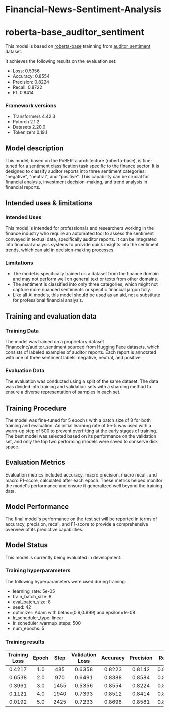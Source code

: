 # Financial-News-Sentiment-Analysis

# roberta-base_auditor_sentiment

This model is based on [roberta-base](https://huggingface.co/roberta-base) trainning from [auditor_sentiment](https://huggingface.co/datasets/FinanceInc/auditor_sentiment?row=23) dataset.

It achieves the following results on the evaluation set:
- Loss: 0.5356
- Accuracy: 0.8554
- Precision: 0.8224
- Recall: 0.8722
- F1: 0.8414

### Framework versions

- Transformers 4.42.3
- Pytorch 2.1.2
- Datasets 2.20.0
- Tokenizers 0.19.1
  
## Model description

This model, based on the RoBERTa architecture (roberta-base), is fine-tuned for a sentiment classification task specific to the finance sector. It is designed to classify auditor reports into three sentiment categories: "negative", "neutral", and "positive". This capability can be crucial for financial analysis, investment decision-making, and trend analysis in financial reports.

## Intended uses & limitations

### Intended Uses

This model is intended for professionals and researchers working in the finance industry who require an automated tool to assess the sentiment conveyed in textual data, specifically auditor reports. It can be integrated into financial analysis systems to provide quick insights into the sentiment trends, which can aid in decision-making processes.

### Limitations

- The model is specifically trained on a dataset from the finance domain and may not perform well on general text or texts from other domains.
- The sentiment is classified into only three categories, which might not capture more nuanced sentiments or specific financial jargon fully.
- Like all AI models, this model should be used as an aid, not a substitute for professional financial analysis.

## Training and evaluation data

### Training Data

The model was trained on a proprietary dataset FinanceInc/auditor_sentiment sourced from Hugging Face datasets, which consists of labeled examples of auditor reports. Each report is annotated with one of three sentiment labels: negative, neutral, and positive.

### Evaluation Data

The evaluation was conducted using a split of the same dataset. The data was divided into training and validation sets with a sharding method to ensure a diverse representation of samples in each set.

## Training Procedure

The model was fine-tuned for 5 epochs with a batch size of 8 for both training and evaluation. An initial learning rate of 5e-5 was used with a warm-up step of 500 to prevent overfitting at the early stages of training. The best model was selected based on its performance on the validation set, and only the top two performing models were saved to conserve disk space.

## Evaluation Metrics

Evaluation metrics included accuracy, macro precision, macro recall, and macro F1-score, calculated after each epoch. These metrics helped monitor the model's performance and ensure it generalized well beyond the training data.

## Model Performance

The final model's performance on the test set will be reported in terms of accuracy, precision, recall, and F1-score to provide a comprehensive overview of its predictive capabilities.

## Model Status

This model is currently being evaluated in development.


### Training hyperparameters

The following hyperparameters were used during training:
- learning_rate: 5e-05
- train_batch_size: 8
- eval_batch_size: 8
- seed: 42
- optimizer: Adam with betas=(0.9,0.999) and epsilon=1e-08
- lr_scheduler_type: linear
- lr_scheduler_warmup_steps: 500
- num_epochs: 5

### Training results

| Training Loss | Epoch | Step | Validation Loss | Accuracy | Precision | Recall | F1     |
|:-------------:|:-----:|:----:|:---------------:|:--------:|:---------:|:------:|:------:|
| 0.4217        | 1.0   | 485  | 0.6358          | 0.8223   | 0.8142    | 0.8135 | 0.8134 |
| 0.6538        | 2.0   | 970  | 0.6491          | 0.8388   | 0.8584    | 0.8025 | 0.8192 |
| 0.3961        | 3.0   | 1455 | 0.5356          | 0.8554   | 0.8224    | 0.8722 | 0.8414 |
| 0.1121        | 4.0   | 1940 | 0.7393          | 0.8512   | 0.8414    | 0.8477 | 0.8428 |
| 0.0192        | 5.0   | 2425 | 0.7233          | 0.8698   | 0.8581    | 0.8743 | 0.8657 |


